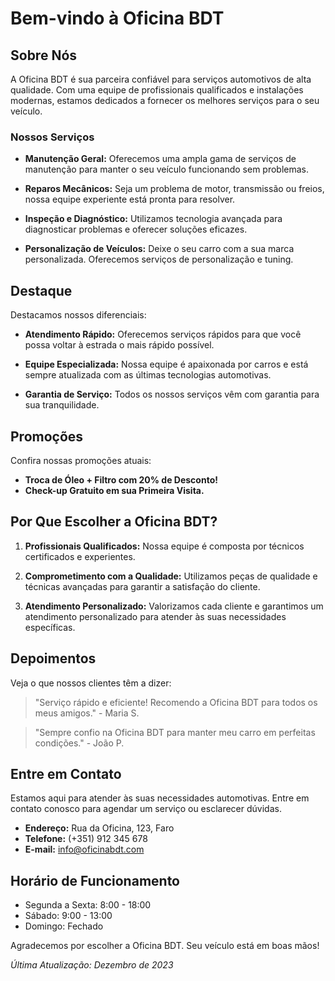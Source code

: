 # Bem-vindo à Oficina BDT

## Sobre Nós

A Oficina BDT é sua parceira confiável para serviços automotivos de alta qualidade. Com uma equipe de profissionais qualificados e instalações modernas, estamos dedicados a fornecer os melhores serviços para o seu veículo.

### Nossos Serviços

- **Manutenção Geral:** Oferecemos uma ampla gama de serviços de manutenção para manter o seu veículo funcionando sem problemas.

- **Reparos Mecânicos:** Seja um problema de motor, transmissão ou freios, nossa equipe experiente está pronta para resolver.

- **Inspeção e Diagnóstico:** Utilizamos tecnologia avançada para diagnosticar problemas e oferecer soluções eficazes.

- **Personalização de Veículos:** Deixe o seu carro com a sua marca personalizada. Oferecemos serviços de personalização e tuning.

## Destaque

Destacamos nossos diferenciais:

- **Atendimento Rápido:** Oferecemos serviços rápidos para que você possa voltar à estrada o mais rápido possível.

- **Equipe Especializada:** Nossa equipe é apaixonada por carros e está sempre atualizada com as últimas tecnologias automotivas.

- **Garantia de Serviço:** Todos os nossos serviços vêm com garantia para sua tranquilidade.

## Promoções

Confira nossas promoções atuais:

- **Troca de Óleo + Filtro com 20% de Desconto!**
- **Check-up Gratuito em sua Primeira Visita.**

## Por Que Escolher a Oficina BDT?

1. **Profissionais Qualificados:** Nossa equipe é composta por técnicos certificados e experientes.

2. **Comprometimento com a Qualidade:** Utilizamos peças de qualidade e técnicas avançadas para garantir a satisfação do cliente.

3. **Atendimento Personalizado:** Valorizamos cada cliente e garantimos um atendimento personalizado para atender às suas necessidades específicas.

## Depoimentos

Veja o que nossos clientes têm a dizer:

> "Serviço rápido e eficiente! Recomendo a Oficina BDT para todos os meus amigos." - Maria S.

> "Sempre confio na Oficina BDT para manter meu carro em perfeitas condições." - João P.

## Entre em Contato

Estamos aqui para atender às suas necessidades automotivas. Entre em contato conosco para agendar um serviço ou esclarecer dúvidas.

- **Endereço:** Rua da Oficina, 123, Faro
- **Telefone:** (+351) 912 345 678
- **E-mail:** info@oficinabdt.com

## Horário de Funcionamento

- Segunda a Sexta: 8:00 - 18:00
- Sábado: 9:00 - 13:00
- Domingo: Fechado

Agradecemos por escolher a Oficina BDT. Seu veículo está em boas mãos!

*Última Atualização: Dezembro de 2023*

